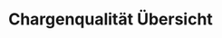 ---
layout: article
title: Chargenqualität Übersicht
description: 
  - Dieses Template zeigt die Qualität der aktuellen Charge an.
lang: de
weight: 500
isDraft: false
ref: Batches_Quality
category:
  - Food
  - Lebensmittel
  - Produktion
image: Batches_Quality_DE.png
download: Batches_Quality_DE.pbmx
overview_description:
overview_benefits:
overview_data_sources:
---